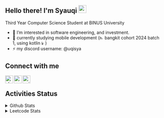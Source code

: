 <h2>Hello there! I'm Syauqi <img src="https://media.giphy.com/media/hvRJCLFzcasrR4ia7z/giphy.gif" width="25px"></h2>
<p>Third Year Computer Science Student at BINUS University</p>
<ul>
  <li>
    👀 I’m interested in software engineering, and investment.
  </li>
  <li>
    🌱 currently studying mobile development (<img width="12px" src="https://storage.googleapis.com/kampusmerdeka_kemdikbud_go_id/mitra/mitra_af66db2e-0997-4f52-9cc0-a14412eeeab9.png" alt="bangkit"> bangkit cohort 2024 batch 1, using kotlin <img width="12px" src="https://upload.wikimedia.org/wikipedia/commons/7/74/Kotlin_Icon.png" alt="kotlin">)
<!--     , and backend development (using GO <img width="12px" src="https://seeklogo.com/images/G/go-logo-046185B647-seeklogo.com.png" alt="golang">) -->
  </li>
<!--   <li>
    📫 Visit my personal website (under develop): <a href="https://about.syauqifrizman.com">about.syauqifrizman.com</a>    
  </li> -->
  <li>
    ⚡ my discord username: @uqisya
  </li>
</ul>

<div>
  <h2>Connect with me</h2>
  <a href="https://about.syauqifrizman.com"><img align="left" width="25px" src="https://cdn-icons-png.flaticon.com/512/2301/2301328.png" alt="about.syauqifrizman | Website"></a>
  <a href="https://linkedin.com/in/syauqifrizman"><img align="left" width="25px" src="https://cdn-icons-png.flaticon.com/512/174/174857.png" alt="syauqifrizman | LinkedIn"></a>
  <a href="https://twitter.com/uqisya_"><img align="left" width="25px" src="https://cdn-icons-png.flaticon.com/512/733/733579.png" alt="uqisya_ | Twitter"></a>
</div>
<be>
<br>
  
<!--START_SECTION:waka-->
<!--END_SECTION:waka-->

<h2>Activities Status</h2>
<details>
  <summary>Github Stats</summary>
  <a href="https://github.com/anuraghazra/github-readme-stats"><img src="https://github-readme-stats.vercel.app/api/top-langs/?username=uqisya&layout=compact&theme=holi" alt="Syauqi Frizman's github stats"></a>
  <a href="https://github.com/anuraghazra/github-readme-stats"><img src="https://github-readme-stats.vercel.app/api?username=uqisya&show_icons=true&hide=stars&count_private=true&theme=holi" height="165"></a>
</details>
<details>
  <summary>Leetcode Stats</summary>
  <img src="https://leetcard.jacoblin.cool/uqisya?ext=heatmap" alt="Leetcode Stats">
</details>
